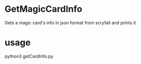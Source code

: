 # GetMagicCardInfo
Gets a magic card's info in json format from scryfall and prints it

# usage
python3 getCardInfo.py
